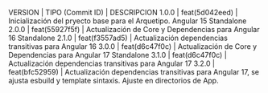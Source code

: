 VERSION | TIPO (Commit ID) | DESCRIPCION
 1.0.0  |  feat(5d042eed)  | Inicialización del pryecto base para el Arquetipo. Angular 15 Standalone
 2.0.0  |  feat(55927f5f)  | Actualización de Core y Dependencias para Angular 16 Standalone
 2.1.0  |  feat(f3557ad5)  | Actualización dependencias transitivas para Angular 16
 3.0.0  |  feat(d6c47f0c)  | Actualización de Core y Dependencias para Angular 17 Standalone
 3.1.0  |  feat(d6c47f0c)  | Actualización dependencias transitivas para Angular 17
 3.2.0  |  feat(bfc52959)  | Actualización dependencias transitivas para Angular 17, se ajusta esbuild y template sintaxis. Ajuste en directorios de App.
